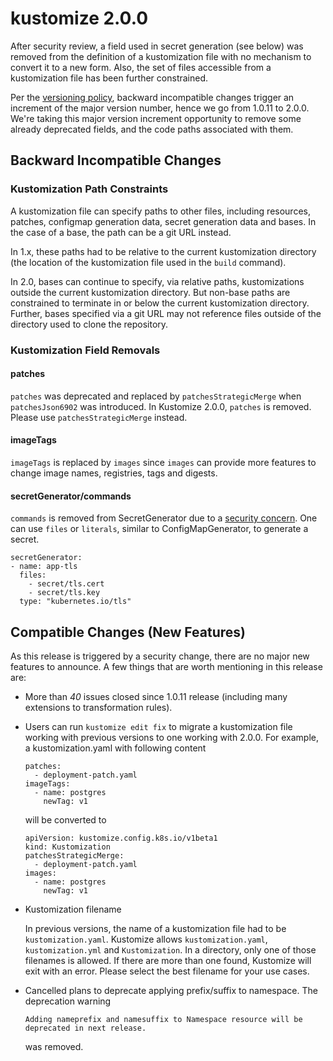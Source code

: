 # kustomize 2.0.0

[security concern]: https://docs.google.com/document/d/1FYgLVdq-siB_Cef9yuQBmit0PbrE8lsyTBdGI2eA2y8/edit

After security review, a field used in secret
generation (see below) was removed from the
definition of a kustomization file with no
mechanism to convert it to a new form.  Also, the
set of files accessible from a kustomization file
has been further constrained.

Per the [versioning policy](versioningPolicy.md),
backward incompatible changes trigger an increment
of the major version number, hence we go
from 1.0.11 to 2.0.0. We're taking this major
version increment opportunity to remove some
already deprecated fields, and the code paths
associated with them.

## Backward Incompatible Changes

### Kustomization Path Constraints

A kustomization file can specify paths to other
files, including resources, patches, configmap
generation data, secret generation data and
bases. In the case of a base, the path can be a
git URL instead.

In 1.x, these paths had to be relative to the
current kustomization directory (the location of
the kustomization file used in the `build`
command).

In 2.0, bases can continue to specify, via
relative paths, kustomizations outside the current
kustomization directory.  But non-base paths are
constrained to terminate in or below the current
kustomization directory. Further, bases specified
via a git URL may not reference files outside of
the directory used to clone the repository.

### Kustomization Field Removals

#### patches

`patches` was deprecated and replaced by
`patchesStrategicMerge` when `patchesJson6902` was
introduced.  In Kustomize 2.0.0, `patches` is
removed. Please use `patchesStrategicMerge`
instead.

#### imageTags

`imageTags` is replaced by `images` since `images`
can provide more features to change image names,
registries, tags and digests.

#### secretGenerator/commands

`commands` is removed from SecretGenerator due to
a [security concern]. One can use `files` or
`literals`, similar to ConfigMapGenerator, to
generate a secret.

```
secretGenerator:
- name: app-tls
  files:
    - secret/tls.cert
    - secret/tls.key
  type: "kubernetes.io/tls"
```

## Compatible Changes (New Features)

As this release is triggered by a security change,
there are no major new features to announce. A few
things that are worth mentioning in this release
are:

* More than _40_ issues closed since 1.0.11
  release (including many extensions to
  transformation rules).

* Users can run `kustomize edit fix` to migrate a
  kustomization file working with previous
  versions to one working with 2.0.0. For example,
  a kustomization.yaml with following content

  ```
  patches:
    - deployment-patch.yaml
  imageTags:
    - name: postgres
      newTag: v1
  ```

  will be converted to

  ```
  apiVersion: kustomize.config.k8s.io/v1beta1
  kind: Kustomization
  patchesStrategicMerge:
    - deployment-patch.yaml
  images:
    - name: postgres
      newTag: v1
  ```

* Kustomization filename

  In previous versions, the name of a
  kustomization file had to be
  `kustomization.yaml`.
  Kustomize allows `kustomization.yaml`,
  `kustomization.yml` and
  `Kustomization`. In a directory, only one of
  those filenames is allowed. If there are more
  than one found, Kustomize will exit with an
  error. Please select the best filename for your
  use cases.

* Cancelled plans to deprecate applying prefix/suffix to namespace.
  The deprecation warning

  ```
  Adding nameprefix and namesuffix to Namespace resource will be deprecated in next release.
  ```

  was removed.
